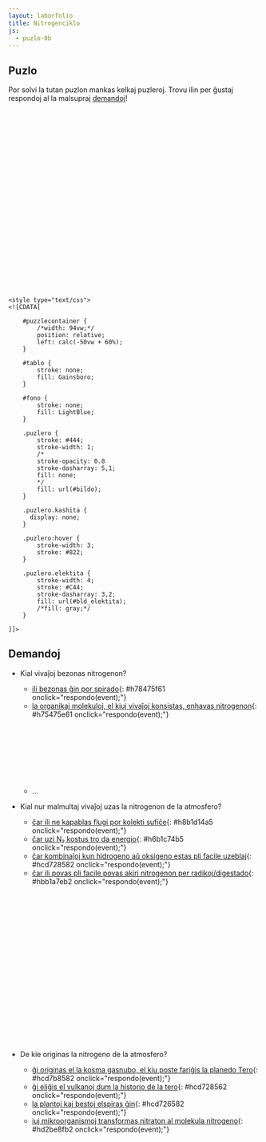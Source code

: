 ```yaml
---
layout: laborfolio
title: Nitrogenciklo
js:
  - puzlo-0b
---
```


## Puzlo

Por solvi la tutan puzlon mankas kelkaj puzleroj. 
Trovu ilin per ĝustaj respondoj al la malsupraj [demandoj](#demandoj)!

<script>

  function simple_hash(str) { 
      for(var a=0,c=str.length;c--;)a+=str.charCodeAt(c),a+=a<<10,a^=a>>6;a+=a<<3;a^=a>>11;return((a+(a<<15)&4294967295)>>>0).toString(16)
  }

  function respondo(event) {
    event.preventDefault();
    const trg = event.target
    const h = trg.id.substring(1);
    const ref = trg.getAttribute("href").substring(1);
    
    if ( h == simple_hash(ref)) {
      // ĉe gusta respondo videbligu la puzleron!
      montru(ref);
    }
  }

  function montru(svg_id) {
      const svg = document.getElementById(svg_id); 
      svg.removeAttribute("style");
      const [s,xi,yi] = svg_id.split('-');
      document.getElementById(`p-${xi}-${yi}`).classList.remove('kashita');
  }

  window.onload = () => {
    const bgimg = "https://upload.wikimedia.org/wikipedia/commons/thumb/2/27/Nitrogen_Cycle-eo.svg/1024px-Nitrogen_Cycle-eo.svg.png";
    const svgpuzlo = new SVGPuzlo("puzzlecontainer",4,3,700,500,5,3,21.0);
    svgpuzlo.kreu(bgimg,13,0.04);

   // aranĝu unuopajn disajn puzlerojn
   for (let xi=0;xi<4;xi++) {
     for (let yi=0;yi<3;yi++) {
       const id = `svg-${xi}-${yi}`;
       const sp = document.getElementById(id);
       if (sp) {
         svgpuzlo.puzlero(id,xi,yi,{style: "display: none;"});
         document.getElementById(`p-${xi}-${yi}`).classList.add('kashita');
       }
     }
   }

  }
</script>

<svg id="puzzlecontainer"
 version="1.1" 
    id="puzzlecontainer"
    xmlns="http://www.w3.org/2000/svg" 
    xmlns:xlink="http://www.w3.org/1999/xlink" 
    width="700" height="500" 
    viewBox="0 0 1050 750"
    >        
     
    <style type="text/css">
    <![CDATA[

        #puzzlecontainer {
            /*width: 94vw;*/
            position: relative;
            left: calc(-50vw + 60%);
        }

        #tablo {
            stroke: none;
            fill: Gainsboro;
        }

        #fono {
            stroke: none;
            fill: LightBlue;
        }

        .puzlero {
            stroke: #444;
            stroke-width: 1;
            /*            
            stroke-opacity: 0.8
            stroke-dasharray: 5,1;
            fill: none; 
            */
            fill: url(#bildo);
        }

        .puzlero.kashita {
          display: none;
        }

        .puzlero:hover {
            stroke-width: 3;
            stroke: #822;
        }

        .puzlero.elektita {
            stroke-width: 4;
            stroke: #C44;
            stroke-dasharray: 3,2;
            fill: url(#bld_elektita);
            /*fill: gray;*/
        }

    ]]>
  </style>   

  <g id="puzleroj"></g>
</svg>

## Demandoj

- Kial vivaĵoj bezonas nitrogenon?
  - [ili bezonas ĝin por spirado](#svg-2-1){: #h78475f61 onclick="respondo(event);"}
  - [la organikaj molekuloj, el kiuj vivaĵoj konsistas, enhavas nitrogenon](#svg-2-1){: #h75475e61 onclick="respondo(event);"}
  - ...
  <svg id="svg-2-1" version="1.1"></svg>


- Kial nur malmultaj vivaĵoj uzas la nitrogenon de la atmosfero?
  - [ĉar ili ne kapablas flugi por kolekti sufiĉe](#svg-1-0){: #h8b1d14a5 onclick="respondo(event);"}
  - [ĉar uzi N₂ kostus tro da energio](#svg-1-0){: #h6b1c74b5 onclick="respondo(event);"}
  - [ĉar kombinaĵoj kun hidrogeno aŭ oksigeno estas pli facile uzeblaj](#svg-2-0){: #hcd728582 onclick="respondo(event);"}
  - [ĉar ili povas pli facile povas akiri nitrogenon per radikoj/digestado](#svg-1-0){: #hbb1a7eb2 onclick="respondo(event);"}

  <svg id="svg-1-0" version="1.1"></svg>
  <svg id="svg-2-0" version="1.1"></svg>


- De kie originas la nitrogeno de la atmosfero?
  - [ĝi originas el la kosma gasnubo, el kiu poste fariĝis la planedo Tero](#svg-3-2){: #hcd7b8582 onclick="respondo(event);"}
  - [ĝi eliĝis el vulkanoj dum la historio de la tero](#svg-3-2){: #hcd728562 onclick="respondo(event);"}
  - [la plantoj kaj bestoj elspiras ĝin](#svg-3-1){: #hcd726582 onclick="respondo(event);"}
  - [iuj mikroorganismoj transformas nitraton al molekula nitrogeno](#svg-3-1){: #hd2be8fb2 onclick="respondo(event);"}

  <svg id="svg-3-1" version="1.1"></svg>
  <svg id="svg-3-2" version="1.1"></svg>


<!--https://boxy-svg.com/ideas/123/jigsaw-puzzle-generator -->

<pre id="graph" style="display: none">
    digraph {
        N2 [label="atomsfera\nnitrogeno (N₂)"]
        NH4 [label="NH₄⁺"]
        NO2 [label="NO₂⁻"]
        NO3 [label="NO₃⁻"]

        N2 -> NH4 [label="oksidigaj\nbakterioj"]
        NH4 -> NO2 [label="nitratigaj\nbakterioj"]
        NO2 -> NO3 [label="nitratigaj\nbakterioj"]
        NO3 -> N2 [label="malnitratigaj\nbakterioj"]
    }

</pre>

<div id="rend"></div>

<!--
    // OS [label="oksidigaj simbiontoj"]
    //  NH₄⁺ NO₂⁻ NO₃⁻
-->
